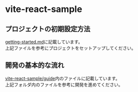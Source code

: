 # vite-react-sample

## プロジェクトの初期設定方法

[getting-started.md](./getting-started.md)に記載しています。  
上記ファイルを参考にプロジェクトをセットアップしてください。

## 開発の基本的な流れ

[vite-react-sample/guide](./vite-react-sample/guide)内のファイルに記載しています。  
上記フォルダ内のファイルを参考に開発を進めてください。
